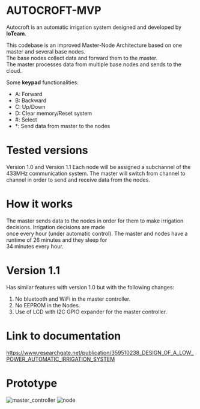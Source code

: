 # AUTOCROFT-MVP

Autocroft is an automatic irrigation system designed and developed by **IoTeam**.

This codebase is an improved Master-Node Architecture based on one master and several base nodes.  
The base nodes collect data and forward them to the master.  
The master processes data from multiple base nodes and sends to the cloud.  

Some **keypad** functionalities:  
- A:  Forward  
- B:  Backward  
- C:  Up/Down  
- D:  Clear memory/Reset system  
- #:  Select 
- *:  Send data from master to the nodes

# Tested versions  
Version 1.0 and Version 1.1 
Each node will be assigned a subchannel of the 433MHz 
communication system. The master will switch from channel to channel in order to send and receive 
data from the nodes.

# How it works  
The master sends data to the nodes in order for them to make irrigation decisions. Irrigation decisions are made  
once every hour (under automatic control). The master and nodes have a runtime of 26 minutes and they sleep for  
34 minutes every hour.  

# Version 1.1  
Has similar features with version 1.0 but with the following changes:  
1. No bluetooth and WiFi in the master controller.  
2. No EEPROM in the Nodes.  
3. Use of LCD with I2C GPIO expander for the master controller.  

# Link to documentation  
https://www.researchgate.net/publication/359510238_DESIGN_OF_A_LOW_POWER_AUTOMATIC_IRRIGATION_SYSTEM  

# Prototype  
![master_controller](https://user-images.githubusercontent.com/46250887/192158418-07bae23d-95b9-4a5f-b960-efba648698b8.jpg)
![node](https://user-images.githubusercontent.com/46250887/192158438-4ecc0b63-ca7b-4488-a67e-22b89585a235.jpg)


  
